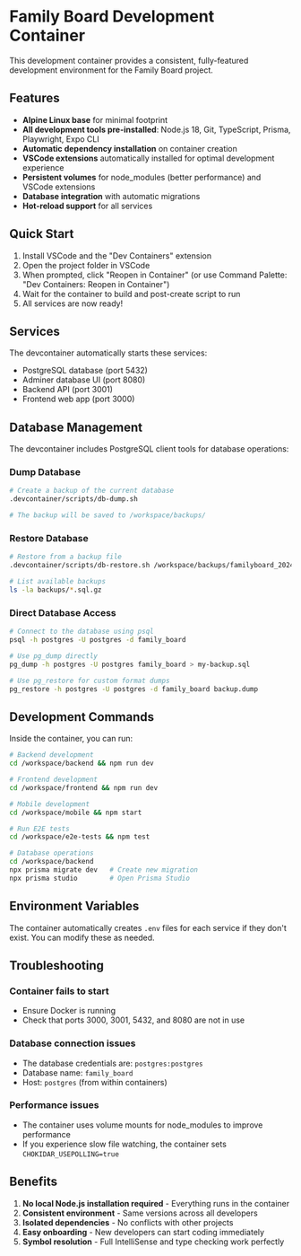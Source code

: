 # Family Board Development Container

This development container provides a consistent, fully-featured development environment for the Family Board project.

## Features

- **Alpine Linux base** for minimal footprint
- **All development tools pre-installed**: Node.js 18, Git, TypeScript, Prisma, Playwright, Expo CLI
- **Automatic dependency installation** on container creation
- **VSCode extensions** automatically installed for optimal development experience
- **Persistent volumes** for node_modules (better performance) and VSCode extensions
- **Database integration** with automatic migrations
- **Hot-reload support** for all services

## Quick Start

1. Install VSCode and the "Dev Containers" extension
2. Open the project folder in VSCode
3. When prompted, click "Reopen in Container" (or use Command Palette: "Dev Containers: Reopen in Container")
4. Wait for the container to build and post-create script to run
5. All services are now ready!

## Services

The devcontainer automatically starts these services:
- PostgreSQL database (port 5432)
- Adminer database UI (port 8080)
- Backend API (port 3001)
- Frontend web app (port 3000)

## Database Management

The devcontainer includes PostgreSQL client tools for database operations:

### Dump Database
```bash
# Create a backup of the current database
.devcontainer/scripts/db-dump.sh

# The backup will be saved to /workspace/backups/
```

### Restore Database
```bash
# Restore from a backup file
.devcontainer/scripts/db-restore.sh /workspace/backups/familyboard_20241118_123456.sql.gz

# List available backups
ls -la backups/*.sql.gz
```

### Direct Database Access
```bash
# Connect to the database using psql
psql -h postgres -U postgres -d family_board

# Use pg_dump directly
pg_dump -h postgres -U postgres family_board > my-backup.sql

# Use pg_restore for custom format dumps
pg_restore -h postgres -U postgres -d family_board backup.dump
```

## Development Commands

Inside the container, you can run:

```bash
# Backend development
cd /workspace/backend && npm run dev

# Frontend development
cd /workspace/frontend && npm run dev

# Mobile development
cd /workspace/mobile && npm start

# Run E2E tests
cd /workspace/e2e-tests && npm test

# Database operations
cd /workspace/backend
npx prisma migrate dev   # Create new migration
npx prisma studio        # Open Prisma Studio
```

## Environment Variables

The container automatically creates `.env` files for each service if they don't exist. You can modify these as needed.

## Troubleshooting

### Container fails to start
- Ensure Docker is running
- Check that ports 3000, 3001, 5432, and 8080 are not in use

### Database connection issues
- The database credentials are: `postgres:postgres`
- Database name: `family_board`
- Host: `postgres` (from within containers)

### Performance issues
- The container uses volume mounts for node_modules to improve performance
- If you experience slow file watching, the container sets `CHOKIDAR_USEPOLLING=true`

## Benefits

1. **No local Node.js installation required** - Everything runs in the container
2. **Consistent environment** - Same versions across all developers
3. **Isolated dependencies** - No conflicts with other projects
4. **Easy onboarding** - New developers can start coding immediately
5. **Symbol resolution** - Full IntelliSense and type checking work perfectly